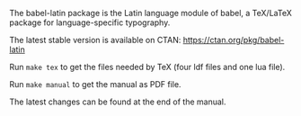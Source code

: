 The babel-latin package is the Latin language module of babel, a TeX/LaTeX package for language-specific typography.

The latest stable version is available on CTAN: https://ctan.org/pkg/babel-latin

Run `make tex` to get the files needed by TeX (four ldf files and one lua file).

Run `make manual` to get the manual as PDF file.

The latest changes can be found at the end of the manual.
